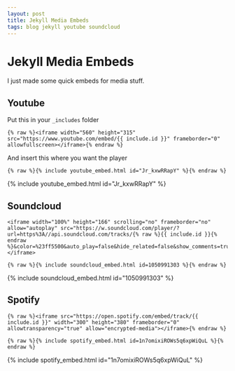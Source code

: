```yaml
---
layout: post
title: Jekyll Media Embeds
tags: blog jekyll youtube soundcloud
---
```


# Jekyll Media Embeds

I just made some quick embeds for media stuff.


## Youtube

Put this in your `_includes` folder

```
{% raw %}<iframe width="560" height="315" src="https://www.youtube.com/embed/{{ include.id }}" frameborder="0" allowfullscreen></iframe>{% endraw %}
```

And insert this where you want the player

```
{% raw %}{% include youtube_embed.html id="Jr_kxwRRapY" %}{% endraw %}
```

{% include youtube_embed.html id="Jr_kxwRRapY" %}

## Soundcloud

```
<iframe width="100%" height="166" scrolling="no" frameborder="no" allow="autoplay" src="https://w.soundcloud.com/player/?url=https%3A//api.soundcloud.com/tracks/{% raw %}{{ include.id }}{% endraw %}&color=%23ff5500&auto_play=false&hide_related=false&show_comments=true&show_user=true&show_reposts=false&show_teaser=true"></iframe>
```

```
{% raw %}{% include soundcloud_embed.html id=1050991303 %}{% endraw %}
```

{% include soundcloud_embed.html id="1050991303" %}

## Spotify

```
{% raw %}<iframe src="https://open.spotify.com/embed/track/{{ include.id }}" width="300" height="380" frameborder="0" allowtransparency="true" allow="encrypted-media"></iframe>{% endraw %}
```

```
{% raw %}{% include spotify_embed.html id=1n7omixiROWs5q6xpWiQuL %}{% endraw %}
```

{% include spotify_embed.html id="1n7omixiROWs5q6xpWiQuL" %}